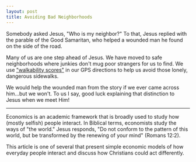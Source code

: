 ```yaml
---
layout: post
title: Avoiding Bad Neighborhoods
---
```


Somebody asked Jesus, "Who is my neighbor?" To that, Jesus replied with the parable of the Good Samaritan, who helped a wounded man he found on the side of the road. 

Many of us are one step ahead of Jesus. We have moved to safe neighborhoods where junkies don't mug poor strangers for us to find. We use ["walkability scores"](https://www.walkscore.com/) in our GPS directions to help us avoid those lonely, dangerous sidewalks. 

We would help the wounded man from the story if we ever came across him...but we won't. To us I say, good luck explaining that distinction to Jesus when we meet Him!



*******************************

Economics is an academic framework that is broadly used to study how (mostly selfish) people interact. In Biblical terms, economists study the ways of "the world." Jesus responds, "Do not conform to the pattern of this world, but be transformed by the renewing of your mind" (Romans 12:2). 

This article is one of several that present simple economic models of how everyday people interact and discuss how Christians could act differently.
